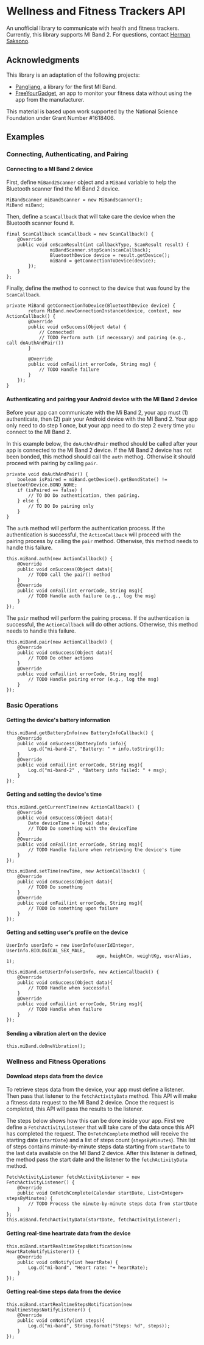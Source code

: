 # Wellness and Fitness Trackers API
An unofficial library to communicate with health and fitness trackers. Currently, this library supports MI Band 2. For questions, contact [Herman Saksono](http://www.ccs.neu.edu/~hsaksono/).


## Acknowledgments
This library is an adaptation of the following projects:
* [Pangliang](https://github.com/pangliang/miband-sdk-android), a library for the first MI Band.
* [FreeYourGadget](https://github.com/Freeyourgadget/Gadgetbridge), an app to monitor your fitness data without using the app from the manufacturer.

This material is based upon work supported by the National Science Foundation under Grant Number #1618406. 

## Examples
### Connecting, Authenticating, and Pairing
#### Connecting to a MI Band 2 device
First, define `MiBand2Scanner` object and a `MiBand` variable to help the Bluetooth scanner find the MI Band 2 device.
```
MiBandScanner miBandScanner = new MiBandScanner();
MiBand miBand;
```
Then, define a `ScanCallback` that will take care the device when the Bluetooth scanner found it.
```
final ScanCallback scanCallback = new ScanCallback() { 
	@Override 
	public void onScanResult(int callbackType, ScanResult result) {
		        miBandScanner.stopScan(scanCallback); 
		        BluetoothDevice device = result.getDevice();
		        miBand = getConnectionToDevice(device);
		}); 
	} 
};

```
Finally, define the method to connect to the device that was found by the `ScanCallback`.
```
private MiBand getConnectionToDevice(BluetoothDevice device) {
        return MiBand.newConnectionInstance(device, context, new ActionCallback() {
		@Override 
		public void onSuccess(Object data) { 
			// Connected! 
			// TODO Perform auth (if necessary) and pairing (e.g., call doAuthAndPair())
		}
		
		@Override 
		public void onFail(int errorCode, String msg) { 
			// TODO Handle failure 
		}
	});
}
```
#### Authenticating and pairing your Android device with the MI Band 2 device
Before your app can communicate with the Mi Band 2, your app must (1) authenticate, then (2) pair your Android device with the MI Band 2. Your app only need to do step 1 once, but your app need to do step 2 every time you connect to the MI Band 2.

In this example below, the `doAuthAndPair` method should be called after your app is connected to the MI Band 2 device. If the MI Band 2 device has not been bonded, this method should call the `auth` methog. Otherwise it should proceed with pairing by calling `pair`.
```
private void doAuthAndPair() {
    boolean isPaired = miBand.getDevice().getBondState() != BluetoothDevice.BOND_NONE;
    if (isPaired == false) {
        // TO DO Do authentication, then pairing.
    } else {
        // TO DO Do pairing only
    }
}
```
The `auth` method will perform the authentication process. If the authentication is successful, the `ActionCallback` will proceed with the pairing process by calling the `pair` method. Otherwise, this method needs to handle this failure.
```
this.miBand.auth(new ActionCallback() {
    @Override
    public void onSuccess(Object data){
        // TODO call the pair() method
    }
    @Override
    public void onFail(int errorCode, String msg){
        // TODO Handle auth failure (e.g., log the msg)
    }
});
```
The `pair` method will perform the pairing process. If the authentication is successful, the `ActionCallback` will do other actions. Otherwise, this method needs to handle this failure.

```
this.miBand.pair(new ActionCallback() {
    @Override
    public void onSuccess(Object data){
        // TODO Do other actions
    }
    @Override
    public void onFail(int errorCode, String msg){
        // TODO Handle pairing error (e.g., log the msg)
    }
});
```
### Basic Operations
#### Getting the device's battery information
```
this.miBand.getBatteryInfo(new BatteryInfoCallback() {
    @Override
    public void onSuccess(BatteryInfo info){
        Log.d("mi-band-2", "Battery: " + info.toString());
    }
    @Override
    public void onFail(int errorCode, String msg){
        Log.d("mi-band-2" , "Battery info failed: " + msg);
    }
});
```

#### Getting and setting the device's time
```
this.miBand.getCurrentTime(new ActionCallback() {
    @Override
    public void onSuccess(Object data){
        Date deviceTime = (Date) data;
        // TODO Do something with the deviceTime
    }
    @Override
    public void onFail(int errorCode, String msg){
        // TODO Handle failure when retrieving the device's time
    }
});
```
```
this.miBand.setTime(newTime, new ActionCallback() {
    @Override
    public void onSuccess(Object data){
        // TODO Do something
    }
    @Override
    public void onFail(int errorCode, String msg){
        // TODO Do something upon failure
    }
});
```

#### Getting and setting user's profile on the device
```
UserInfo userInfo = new UserInfo(userIdInteger, UserInfo.BIOLOGICAL_SEX_MALE, 
                                 age, heightCm, weightKg, userAlias, 1);
```
```
this.miBand.setUserInfo(userInfo, new ActionCallback() {
    @Override
    public void onSuccess(Object data){
        // TODO Handle when successful
    }
    @Override
    public void onFail(int errorCode, String msg){
        // TODO Handle when failure
    }
});
```
#### Sending a vibration alert on the device
```
this.miBand.doOneVibration();
```
### Wellness and Fitness Operations
#### Download steps data from the device
To retrieve steps data from the device, your app must define a listener. Then pass that listener to the `fetchActivityData` method. This API will make a fitness data request to the MI Band 2 device. Once the request is completed, this API will pass the results to the listener.

The steps below shows how this can be done inside your app. First we define a `FetchActivityListener` that will take care of the data once this API has completed the request. The `OnFetchComplete` method will receive the starting date (`startDate`) and a list of steps count (`stepsByMinutes`). This list of steps contains minute-by-minute steps data starting from `startDate` to the last data available on the MI Band 2 device. After this listener is defined, the method pass the start date and the listener to the `fetchActivityData` method.
```
FetchActivityListener fetchActivityListener = new FetchActivityListener() {
    @Override
    public void OnFetchComplete(Calendar startDate, List<Integer> stepsByMinutes) {
        // TODO Process the minute-by-minute steps data from startDate
    }
};
this.miBand.fetchActivityData(startDate, fetchActivityListener);
```

#### Getting real-time heartrate data from the device
```
this.miBand.startRealtimeStepsNotification(new HeartRateNotifyListener() {
	@Override 
	public void onNotify(int heartRate) {
		Log.d("mi-band", "Heart rate: "+ heartRate); 
	} 
});
```

#### Getting real-time steps data from the device
```
this.miBand.startRealtimeStepsNotification(new RealtimeStepsNotifyListener() {
    @Override
    public void onNotify(int steps){
        Log.d("mi-band", String.format("Steps: %d", steps));
    }
});
```

